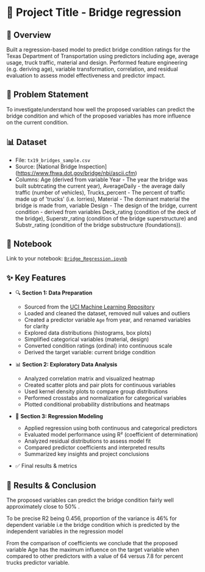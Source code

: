 
# 🚀 Project Title - Bridge regression

## 📌 Overview
Built a regression-based model to predict bridge condition ratings for the Texas Department of Transportation using predictors including age, average usage, truck traffic, material and design. 
Performed feature engineering (e.g. deriving age), variable transformation, correlation, and residual evaluation to assess model effectiveness and predictor impact.

## 🧠 Problem Statement
To investigate/understand how well the proposed variables can predict the bridge condition and which of the proposed variables has more influence on the current condition.

## 📊 Dataset
- File: `tx19_bridges_sample.csv`
- Source: [National Bridge Inspection] (https://www.fhwa.dot.gov/bridge/nbi/ascii.cfm)
- Columns: Age (derived from variable Year - The year the bridge was built subtrcating the current year), AverageDaily - the average daily traffic (number of vehicles), Trucks_percent - The percent of traffic made up of 'trucks' (i.e. lorries), Material - The dominant material the bridge is made from, variable Design - The design of the bridge, current condition - derived from variables Deck_rating (condition of the deck of the bridge), Superstr_rating (condition of the bridge superstructure) and Substr_rating (condition of the bridge substructure (foundations)).

## 📓 Notebook
Link to your notebook: [`Bridge_Regression.ipynb`](Bridge_Regression.ipynb)

## ✨ Key Features

- 🔍 **Section 1: Data Preparation**
  - Sourced from the [UCI Machine Learning Repository](https://archive.ics.uci.edu/ml/index.php)
  - Loaded and cleaned the dataset, removed null values and outliers
  - Created a predictor variable `Age` from year, and renamed variables for clarity
  - Explored data distributions (histograms, box plots)
  - Simplified categorical variables (material, design)
  - Converted condition ratings (ordinal) into continuous scale
  - Derived the target variable: current bridge condition

- 📊 **Section 2: Exploratory Data Analysis**
  - Analyzed correlation matrix and visualized heatmap
  - Created scatter plots and pair plots for continuous variables
  - Used kernel density plots to compare group distributions
  - Performed crosstabs and normalization for categorical variables
  - Plotted conditional probability distributions and heatmaps

- 🤖 **Section 3: Regression Modeling**
  - Applied regression using both continuous and categorical predictors
  - Evaluated model performance using R² (coefficient of determination)
  - Analyzed residual distributions to assess model fit
  - Compared predictor coefficients and interpreted results
  - Summarized key insights and project conclusions

- ✅ Final results & metrics

## 🎯 Results & Conclusion
The proposed variables can predict the bridge condition fairly well approximately close to 50% .

To be precise R2 being 0.456, proportion of the variance is 46% for dependent variable i.e the bridge condition which is predicted by the independent variables in the regression model

From the comparison of coefficients we conclude that the proposed variable Age has the maximum influence on the target variable when compared to other predictors with a value of 64 versus 7.8 for percent trucks predictor variable.
